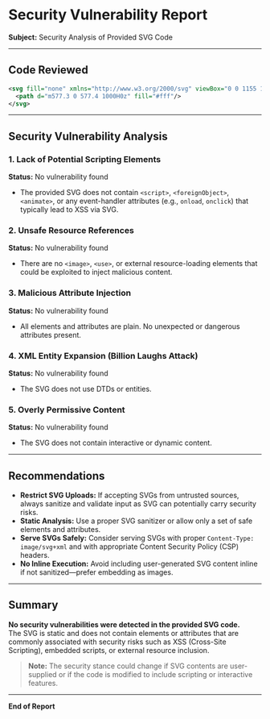 # Security Vulnerability Report

**Subject:** Security Analysis of Provided SVG Code

---

## Code Reviewed

```xml
<svg fill="none" xmlns="http://www.w3.org/2000/svg" viewBox="0 0 1155 1000">
  <path d="m577.3 0 577.4 1000H0z" fill="#fff"/>
</svg>
```

---

## Security Vulnerability Analysis

### 1. Lack of Potential Scripting Elements

**Status:** No vulnerability found

- The provided SVG does not contain `<script>`, `<foreignObject>`, `<animate>`, or any event-handler attributes (e.g., `onload`, `onclick`) that typically lead to XSS via SVG.

### 2. Unsafe Resource References

**Status:** No vulnerability found

- There are no `<image>`, `<use>`, or external resource-loading elements that could be exploited to inject malicious content.

### 3. Malicious Attribute Injection

**Status:** No vulnerability found

- All elements and attributes are plain. No unexpected or dangerous attributes present.

### 4. XML Entity Expansion (Billion Laughs Attack)

**Status:** No vulnerability found

- The SVG does not use DTDs or entities.

### 5. Overly Permissive Content

**Status:** No vulnerability found

- The SVG does not contain interactive or dynamic content.

---

## Recommendations

- **Restrict SVG Uploads:** If accepting SVGs from untrusted sources, always sanitize and validate input as SVG can potentially carry security risks.
- **Static Analysis:** Use a proper SVG sanitizer or allow only a set of safe elements and attributes.
- **Serve SVGs Safely:** Consider serving SVGs with proper `Content-Type: image/svg+xml` and with appropriate Content Security Policy (CSP) headers.
- **No Inline Execution:** Avoid including user-generated SVG content inline if not sanitized—prefer embedding as images.

---

## Summary

**No security vulnerabilities were detected in the provided SVG code.**  
The SVG is static and does not contain elements or attributes that are commonly associated with security risks such as XSS (Cross-Site Scripting), embedded scripts, or external resource inclusion.

> **Note:** The security stance could change if SVG contents are user-supplied or if the code is modified to include scripting or interactive features.

---

**End of Report**